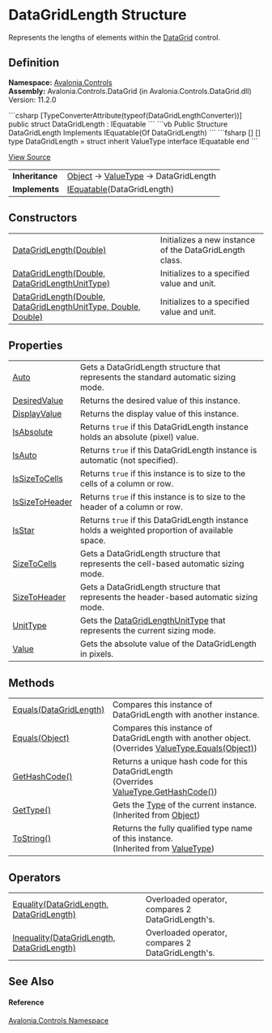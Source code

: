 # DataGridLength Structure


Represents the lengths of elements within the <a href="T_Avalonia_Controls_DataGrid">DataGrid</a> control.



## Definition
**Namespace:** <a href="N_Avalonia_Controls">Avalonia.Controls</a>  
**Assembly:** Avalonia.Controls.DataGrid (in Avalonia.Controls.DataGrid.dll) Version: 11.2.0

<Tabs groupId="api-code-preview">
<TabItem value="csharp" label="C#">
```csharp
[TypeConverterAttribute(typeof(DataGridLengthConverter))]
public struct DataGridLength : IEquatable<DataGridLength>
```
</TabItem>
<TabItem value="vb" label="VB">
```vb
<TypeConverterAttribute(GetType(DataGridLengthConverter))>
Public Structure DataGridLength
	Implements IEquatable(Of DataGridLength)
```
</TabItem>
<TabItem value="fsharp" label="F#">
```fsharp
[<SealedAttribute>]
[<TypeConverterAttribute(typeof(DataGridLengthConverter))>]
type DataGridLength = 
    struct
        inherit ValueType
        interface IEquatable<DataGridLength>
    end
```
</TabItem>
</Tabs>



<a href="https://github.com/AvaloniaUI/Avalonia/tree/master/src/Avalonia.Controls.DataGrid/DataGridLength.cs" title="View the source code">View Source</a>

<table>
<tr><td><strong>Inheritance</strong></td><td><a href="https://learn.microsoft.com/dotnet/api/system.object" target="_blank" rel="noopener noreferrer">Object</a>  →  <a href="https://learn.microsoft.com/dotnet/api/system.valuetype" target="_blank" rel="noopener noreferrer">ValueType</a>  →  DataGridLength</td></tr>
<tr><td><strong>Implements</strong></td><td><a href="https://learn.microsoft.com/dotnet/api/system.iequatable-1" target="_blank" rel="noopener noreferrer">IEquatable</a>(DataGridLength)</td></tr>
</table>



## Constructors
<table>
<tr>
<td><a href="M_Avalonia_Controls_DataGridLength__ctor_2">DataGridLength(Double)</a></td>
<td>Initializes a new instance of the DataGridLength class.</td>
</tr>
<tr>
<td><a href="M_Avalonia_Controls_DataGridLength__ctor_1">DataGridLength(Double, DataGridLengthUnitType)</a></td>
<td>Initializes to a specified value and unit.</td>
</tr>
<tr>
<td><a href="M_Avalonia_Controls_DataGridLength__ctor">DataGridLength(Double, DataGridLengthUnitType, Double, Double)</a></td>
<td>Initializes to a specified value and unit.</td>
</tr>
</table>

## Properties
<table>
<tr>
<td><a href="P_Avalonia_Controls_DataGridLength_Auto">Auto</a></td>
<td>Gets a DataGridLength structure that represents the standard automatic sizing mode.</td>
</tr>
<tr>
<td><a href="P_Avalonia_Controls_DataGridLength_DesiredValue">DesiredValue</a></td>
<td>Returns the desired value of this instance.</td>
</tr>
<tr>
<td><a href="P_Avalonia_Controls_DataGridLength_DisplayValue">DisplayValue</a></td>
<td>Returns the display value of this instance.</td>
</tr>
<tr>
<td><a href="P_Avalonia_Controls_DataGridLength_IsAbsolute">IsAbsolute</a></td>
<td>Returns <code>true</code> if this DataGridLength instance holds an absolute (pixel) value.</td>
</tr>
<tr>
<td><a href="P_Avalonia_Controls_DataGridLength_IsAuto">IsAuto</a></td>
<td>Returns <code>true</code> if this DataGridLength instance is automatic (not specified).</td>
</tr>
<tr>
<td><a href="P_Avalonia_Controls_DataGridLength_IsSizeToCells">IsSizeToCells</a></td>
<td>Returns <code>true</code> if this instance is to size to the cells of a column or row.</td>
</tr>
<tr>
<td><a href="P_Avalonia_Controls_DataGridLength_IsSizeToHeader">IsSizeToHeader</a></td>
<td>Returns <code>true</code> if this instance is to size to the header of a column or row.</td>
</tr>
<tr>
<td><a href="P_Avalonia_Controls_DataGridLength_IsStar">IsStar</a></td>
<td>Returns <code>true</code> if this DataGridLength instance holds a weighted proportion of available space.</td>
</tr>
<tr>
<td><a href="P_Avalonia_Controls_DataGridLength_SizeToCells">SizeToCells</a></td>
<td>Gets a DataGridLength structure that represents the cell-based automatic sizing mode.</td>
</tr>
<tr>
<td><a href="P_Avalonia_Controls_DataGridLength_SizeToHeader">SizeToHeader</a></td>
<td>Gets a DataGridLength structure that represents the header-based automatic sizing mode.</td>
</tr>
<tr>
<td><a href="P_Avalonia_Controls_DataGridLength_UnitType">UnitType</a></td>
<td>Gets the <a href="T_Avalonia_Controls_DataGridLengthUnitType">DataGridLengthUnitType</a> that represents the current sizing mode.</td>
</tr>
<tr>
<td><a href="P_Avalonia_Controls_DataGridLength_Value">Value</a></td>
<td>Gets the absolute value of the DataGridLength in pixels.</td>
</tr>
</table>

## Methods
<table>
<tr>
<td><a href="M_Avalonia_Controls_DataGridLength_Equals">Equals(DataGridLength)</a></td>
<td>Compares this instance of DataGridLength with another instance.</td>
</tr>
<tr>
<td><a href="M_Avalonia_Controls_DataGridLength_Equals_1">Equals(Object)</a></td>
<td>Compares this instance of DataGridLength with another object.<br />(Overrides <a href="https://learn.microsoft.com/dotnet/api/system.valuetype.equals" target="_blank" rel="noopener noreferrer">ValueType.Equals(Object)</a>)</td>
</tr>
<tr>
<td><a href="M_Avalonia_Controls_DataGridLength_GetHashCode">GetHashCode()</a></td>
<td>Returns a unique hash code for this DataGridLength<br />(Overrides <a href="https://learn.microsoft.com/dotnet/api/system.valuetype.gethashcode" target="_blank" rel="noopener noreferrer">ValueType.GetHashCode()</a>)</td>
</tr>
<tr>
<td><a href="https://learn.microsoft.com/dotnet/api/system.object.gettype" target="_blank" rel="noopener noreferrer">GetType()</a></td>
<td>Gets the <a href="https://learn.microsoft.com/dotnet/api/system.type" target="_blank" rel="noopener noreferrer">Type</a> of the current instance.<br />(Inherited from <a href="https://learn.microsoft.com/dotnet/api/system.object" target="_blank" rel="noopener noreferrer">Object</a>)</td>
</tr>
<tr>
<td><a href="https://learn.microsoft.com/dotnet/api/system.valuetype.tostring" target="_blank" rel="noopener noreferrer">ToString()</a></td>
<td>Returns the fully qualified type name of this instance.<br />(Inherited from <a href="https://learn.microsoft.com/dotnet/api/system.valuetype" target="_blank" rel="noopener noreferrer">ValueType</a>)</td>
</tr>
</table>

## Operators
<table>
<tr>
<td><a href="M_Avalonia_Controls_DataGridLength_op_Equality">Equality(DataGridLength, DataGridLength)</a></td>
<td>Overloaded operator, compares 2 DataGridLength's.</td>
</tr>
<tr>
<td><a href="M_Avalonia_Controls_DataGridLength_op_Inequality">Inequality(DataGridLength, DataGridLength)</a></td>
<td>Overloaded operator, compares 2 DataGridLength's.</td>
</tr>
</table>

## See Also


#### Reference
<a href="N_Avalonia_Controls">Avalonia.Controls Namespace</a>  

